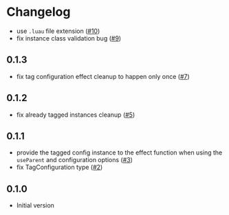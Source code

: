 # Changelog

- use `.luau` file extension ([#10](https://github.com/seaofvoices/tag-effect/pull/10))
- fix instance class validation bug ([#9](https://github.com/seaofvoices/tag-effect/pull/9))

## 0.1.3

- fix tag configuration effect cleanup to happen only once ([#7](https://github.com/seaofvoices/tag-effect/pull/7))

## 0.1.2

- fix already tagged instances cleanup ([#5](https://github.com/seaofvoices/tag-effect/pull/5))

## 0.1.1

- provide the tagged config instance to the effect function when using the `useParent` and configuration options ([#3](https://github.com/seaofvoices/tag-effect/pull/3))
- fix TagConfiguration type ([#2](https://github.com/seaofvoices/tag-effect/pull/2))

## 0.1.0

- Initial version
